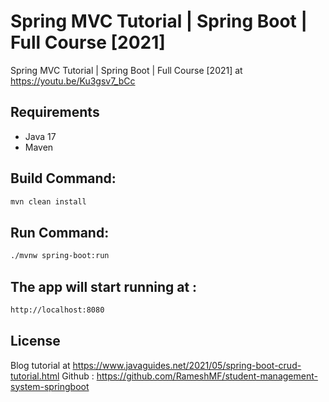 # Spring MVC Tutorial | Spring Boot | Full Course [2021]
Spring MVC Tutorial | Spring Boot | Full Course [2021] at https://youtu.be/Ku3gsv7_bCc

## Requirements

- Java 17
- Maven

## Build Command:

```bash
mvn clean install
```

## Run Command:

```bash
./mvnw spring-boot:run 
```

## The app will start running at :

```bash
http://localhost:8080
```
## License
Blog tutorial at https://www.javaguides.net/2021/05/spring-boot-crud-tutorial.html
Github : https://github.com/RameshMF/student-management-system-springboot
